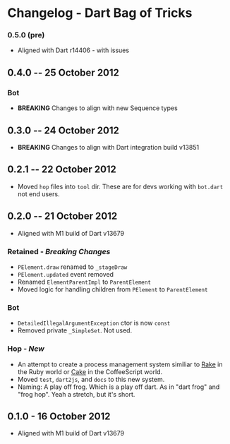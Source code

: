 # Changelog - Dart Bag of Tricks

### 0.5.0 (pre)

* Aligned with Dart r14406 - with issues

## 0.4.0 -- 25 October 2012

### Bot

* __BREAKING__ Changes to align with new Sequence types

## 0.3.0 -- 24 October 2012

* __BREAKING__ Changes to align with Dart integration build v13851 

## 0.2.1 -- 22 October 2012

* Moved `hop` files into `tool` dir. These are for devs working with `bot.dart` not end users.

## 0.2.0 -- 21 October 2012

* Aligned with M1 build of Dart v13679

### Retained - *Breaking Changes*
* `PElement.draw` renamed to `_stageDraw`
* `PElement.updated` event removed
* Renamed `ElementParentImpl` to `ParentElement`
* Moved logic for handling children from `PElement` to `ParentElement`

### Bot
* `DetailedIllegalArgumentException` ctor is now `const`
* Removed private `_SimpleSet`. Not used.

### Hop - *New*
* An attempt to create a process management system similiar to [Rake](http://rake.rubyforge.org/) in the Ruby world or [Cake](http://coffeescript.org/#cake) in the CoffeeScript world.
* Moved `test`, `dart2js`, and `docs` to this new system.
* Naming: A play off frog. Which is a play off dart. As in "dart frog" and "frog hop". Yeah a stretch, but it's short.

## 0.1.0 - 16 October 2012

* Aligned with M1 build of Dart v13679
